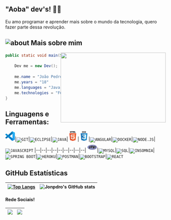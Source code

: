 ## "Aoba" dev's! 👋🏽

Eu amo programar e aprender mais sobre o mundo da tecnologia, quero fazer parte dessa revolução.

## <img width="45" alt="about" src="https://raw.github.com/elizarov/elizarov/master/about.png"> Mais sobre mim

<img align="right" height="220" width="330" src="https://i.pinimg.com/originals/08/00/a7/0800a7ee0d4d8b11a7ed297dd64fb488.gif" />

```java
public static void main(String args[]){

    Dev me = new Dev();

    me.name = "João Pedro da Cruz Gomes"
    me.years = "18"
    me.languages = "Java, C#, PHP, TypeScript, JavaScript, SCSS"
    me.technologies = "Fullstack Developer"
}
```


## **Linguagens e Ferramentas:**  
<code><img alt="VSCODE" height="30" src="https://raw.githubusercontent.com/github/explore/80688e429a7d4ef2fca1e82350fe8e3517d3494d/topics/visual-studio-code/visual-studio-code.png"></code>|<code><img alt="GIT" height="30" src="https://git-scm.com/images/logos/downloads/Git-Icon-1788C.png"></code>|<code><img alt="ECLIPSE" height="30" src="https://img.utdstc.com/icon/3c7/fcf/3c7fcf4930fa9402c22cee35e03fe9fcf9e8e47c9381d6b9e6922d71ee2e067a:200"></code>|<code><img alt="JAVA" height="30" src="https://image.flaticon.com/icons/png/512/226/226777.png"></code>|<code><img alt="HTML" height="30" src="https://raw.githubusercontent.com/github/explore/80688e429a7d4ef2fca1e82350fe8e3517d3494d/topics/html/html.png"></code>|<code><img alt="CSS" height="30" src="https://raw.githubusercontent.com/github/explore/80688e429a7d4ef2fca1e82350fe8e3517d3494d/topics/css/css.png"></code>|<code><img alt="ANGULAR" height="30" src="https://angular.io/assets/images/logos/angular/angular.svg"></code>|<code><img alt="DOCKER" height="30" src="https://www.docker.com/sites/default/files/d8/2019-07/Moby-logo.png"></code>|<code><img alt="NODE.JS" height="30" src="https://cdn.iconscout.com/icon/free/png-256/node-js-1174925.png"></code>|<code><img alt="JAVASCRIPT" height="30" src="https://cdn.iconscout.com/icon/free/png-256/node-js-1174925.png"></code></code>
|--|--|--|--|--|--|--|--|--|
<code><img alt="PHP" height="30" src="https://raw.githubusercontent.com/github/explore/80688e429a7d4ef2fca1e82350fe8e3517d3494d/topics/php/php.png"></code>|<code><img alt="MYSQL" height="30" src="https://styles.redditmedia.com/t5_2qm6k/styles/communityIcon_dhjr6guc03x51.png?width=256&s=3e825b7205c7f497d4695028e358d26ee359f84b"></code>|<code><img alt="SQL" height="30" src="https://static-00.iconduck.com/assets.00/sql-database-generic-icon-380x512-ez505zus.png"></code>|<code><img alt="INSOMNIA" height="30" src="https://user-images.githubusercontent.com/2575745/67964810-4d9a2980-fbd7-11e9-8cf7-661ded187ee6.png"></code>|<code><img alt="SPRING BOOT" height="30" src="https://camo.githubusercontent.com/4545b55c7771bbd175235c80b518dcbbf2f6ee0b984a51ad9363cba8cb70e67c/68747470733a2f2f7777772e766563746f726c6f676f2e7a6f6e652f6c6f676f732f737072696e67696f2f737072696e67696f2d69636f6e2e737667"></code>|<code><img alt="HEROKU" height="30" src="https://seeklogo.com/images/H/heroku-logo-B774A78667-seeklogo.com.png"></code>|<code><img alt="POSTMAN" height="30" src="https://symbols.getvecta.com/stencil_92/21_postman-icon.c79f00c910.svg"></code>|<code><img alt="BOOTSTRAP" height="30" src="https://camo.githubusercontent.com/bec2c92468d081617cb3145a8f3d8103e268bca400f6169c3a68dc66e05c971e/68747470733a2f2f76352e676574626f6f7473747261702e636f6d2f646f63732f352e302f6173736574732f6272616e642f626f6f7473747261702d6c6f676f2d736861646f772e706e67"></code>|<code><img alt="REACT" height="30" src="https://upload.wikimedia.org/wikipedia/commons/thumb/a/a7/React-icon.svg/1280px-React-icon.svg.png"></code>

## **GitHub Estatísticas**
[![Top Langs](https://github-readme-stats.vercel.app/api/top-langs/?username=jonpdro&layout=compact&theme=midnight-purple&border_radius=30&custom_title=Linguagens)](https://github.com/anuraghazra/github-readme-stats)|![Jonpdro's GitHub stats](https://github-readme-stats.vercel.app/api?username=jonpdro&show_icons=true&theme=midnight-purple&border_radius=30&custom_title=Estatísticas)
|--|--|

#### Rede Sociais!
<a href="https://www.instagram.com/jonpdro/" target="_blank"><img src="https://img.shields.io/badge/-Instagram-%23E4405F?style=for-the-badge&logo=instagram&logoColor=white"></a>|<a href="https://www.linkedin.com/in/joaopdrocruz/" target="_blank"><img src="https://img.shields.io/badge/-LinkedIn-%230077B5?style=for-the-badge&logo=linkedin&logoColor=white"></a>
|--|--|

